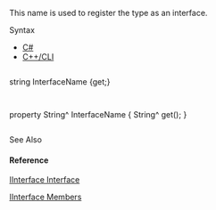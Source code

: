 This name is used to register the type as an interface.

Syntax

* [C#](#i-syntax-CS)
* [C++/CLI](#i-syntax-CPP2005)

```
```
string InterfaceName {get;}
```
```

```
```
property String^ InterfaceName {
   String^ get();
}
```
```



See Also

#### Reference

[IInterface Interface](Eplan.EplApi.AFu~Eplan.EplApi.ApplicationFramework.IInterface.html)
  
[IInterface Members](Eplan.EplApi.AFu~Eplan.EplApi.ApplicationFramework.IInterface_members.html)